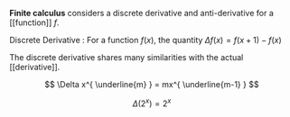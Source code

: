 **Finite calculus** considers a discrete derivative and anti-derivative for a [[function]] $f$.

Discrete Derivative
: For a function $f(x)$, the quantity $\Delta f(x) = f(x+1)-f(x)$

The discrete derivative shares many similarities with the actual [[derivative]].

$$
\Delta x^{ \underline{m} } = mx^{ \underline{m-1} }
$$

$$
\Delta\left( 2^x \right) = 2^x
$$